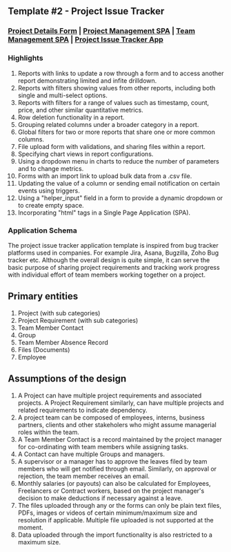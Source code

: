 ## Template #2 - Project Issue Tracker       
     
### [Project Details Form](https://app1.cliosight.com/app/forms/270/show/public?noNavbar=true)  |  [Project Management SPA](https://app1.cliosight.com/app/pages/160/show?noNavbar=true)  |  [Team Management SPA](https://app1.cliosight.com/app/pages/161/show?noNavbar=true)  |  [Project Issue Tracker App](https://app1.cliosight.com/app/applications/1/show)            

### Highlights      
1. Reports with links to update a row through a form and to access another report demonstrating limited and infite drilldown.            
2. Reports with filters showing values from other reports, including both single and multi-select options.     
3. Reports with filters for a range of values such as timestamp, count, price, and other similar quantitative metrics.      
4. Row deletion functionality in a report.       
5. Grouping related columns under a broader category in a report.      
6. Global filters for two or more reports that share one or more common columns.     
7. File upload form with validations, and sharing files within a report.      
8. Specifying chart views in report configurations.      
9. Using a dropdown menu in charts to reduce the number of parameters and to change metrics.      
10. Forms with an import link to upload bulk data from a .csv file.      
11. Updating the value of a column or sending email notification on certain events using triggers.      
12. Using a "helper_input" field in a form to provide a dynamic dropdown or to create empty space.      
13. Incorporating "html" tags in a Single Page Application (SPA).    

### Application Schema    
The project issue tracker application template is inspired from bug tracker platforms used in companies. For example Jira, Asana, Bugzilla, Zoho Bug tracker etc. Although the overall design is quite simple, it can serve the basic purpose of sharing project requirements and tracking work progress with individual effort of team members working together on a project.            

Primary entities
----------------       
1. Project (with sub categories)    
2. Project Requirement (with sub categories)     
3. Team Member Contact
4. Group     
5. Team Member Absence Record
6. Files (Documents)
7. Employee     

Assumptions of the design     
-------------------------      
1. A Project can have multiple project requirements and associated projects. A Project Requirement similarly, can have multiple projects and related requirements to indicate dependency.       
2. A project team can be composed of employees, interns, business partners, clients and other stakeholers who might assume managerial roles within the team.    
3. A Team Member Contact is a record maintained by the project manager for co-ordinating with team members while assigning tasks.      
4. A Contact can have multiple Groups and managers.     
5. A supervisor or a manager has to approve the leaves filed by team members who will get notified through email. Similarly, on approval or rejection, the team member receives an email.
6. Monthly salaries (or payouts) can also be calculated for Employees, Freelancers or Contract workers, based on the project manager's decision to make deductions if necessary against a leave.
7. The files uploaded through any or the forms can only be plain text files, PDFs, images or videos of certain minimum/maximum size and resolution if applicable. Multiple file uploaded is not supported at the moment.     
8. Data uploaded through the import functionality is also restricted to a maximum size.       
   
   


